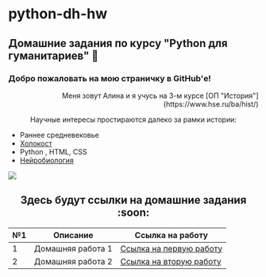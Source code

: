 # python-dh-hw

## Домашние задания по курсу "Python для гуманитариев" :star2:  

### Добро пожаловать на мою страничку в GitHub'е! 

<p align="right"> Меня зовут Алина и я учусь на 3-м курсе [ОП "История"](https://www.hse.ru/ba/hist/) </p>

<p align="center"> Научные интересы простираются далеко за рамки истории: </p>

* Раннее средневековье  
* [Холокост](https://www.coursera.org/learn/the-holocaust) 
* Python , HTML, CSS 
* [Нейробиология](https://www.coursera.org/learn/medical-neuroscience/home/welcome)

![](https://pp.userapi.com/c830508/v830508067/19fa3c/TaPX-5pxvEo.jpg)


<h2 align="center"> Здесь будут ссылки на домашние задания :soon: </h2> 


| №1 | Описание | Ссылка на работу |
|----|:----------:|------------------|
| 1  | Домашняя работа 1 | [Ссылка на первую работу](https://github.com/linasyan/python-dh-hw/blob/master/HW1.ipynb) |
| 2  | Домашняя работа 2 | [Ссылка на вторую работу](https://github.com/linasyan/python-dh-hw/blob/master/HW2.ipynb) |





